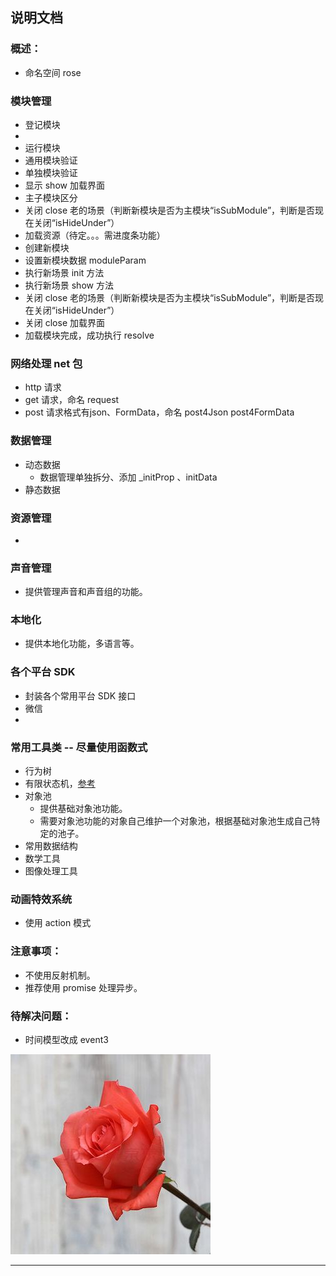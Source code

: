 ## 说明文档

### 概述：
 * 命名空间 rose
 
### 模块管理
 * 登记模块
  * 
 * 运行模块
  * 通用模块验证
  * 单独模块验证
  * 显示 show 加载界面
  * 主子模块区分
  * 关闭 close 老的场景（判断新模块是否为主模块“isSubModule”，判断是否现在关闭“isHideUnder”）
  * 加载资源（待定。。。需进度条功能）
  * 创建新模块
  * 设置新模块数据 moduleParam 
  * 执行新场景 init 方法
  * 执行新场景 show 方法
  * 关闭 close 老的场景（判断新模块是否为主模块“isSubModule”，判断是否现在关闭“isHideUnder”）
  * 关闭 close 加载界面
  * 加载模块完成，成功执行 resolve

### 网络处理 net 包
 * http 请求
  * get 请求，命名 request
  * post 请求格式有json、FormData，命名 post4Json post4FormData

### 数据管理
 * 动态数据
   * 数据管理单独拆分、添加 _initProp 、initData
 * 静态数据

### 资源管理
 * 

### 声音管理
 * 提供管理声音和声音组的功能。

### 本地化
 * 提供本地化功能，多语言等。

### 各个平台 SDK
 * 封装各个常用平台 SDK 接口
 * 微信
 * 

### 常用工具类 -- 尽量使用函数式
 * 行为树
 * 有限状态机，[参考](https://github.com/jakesgordon/javascript-state-machine)
 * 对象池
   * 提供基础对象池功能。
   * 需要对象池功能的对象自己维护一个对象池，根据基础对象池生成自己特定的池子。
 * 常用数据结构
 * 数学工具
 * 图像处理工具

### 动画特效系统
 * 使用 action 模式

### 注意事项：
* 不使用反射机制。
* 推荐使用 promise 处理异步。

### 待解决问题：
 * 时间模型改成 event3

![](./logo.jpg)

---- 
